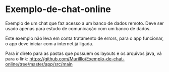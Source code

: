 # Exemplo-de-chat-online
Exemplo de um chat que faz acesso a um banco de dados remoto. Deve ser usado apenas para estudo de comunicação com um banco de dados.

Este exemplo não leva em conta tratamento de errors, para o app funcionar, o app deve iniciar com a internet já ligada.

Para ir direto para as pastas que possuem os layouts e os arquivos java, vá para o link: 
https://github.com/Murilllo/Exemplo-de-chat-online/tree/master/app/src/main
